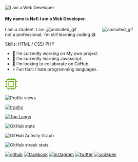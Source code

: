 ![I am a Web Developer](https://scontent.fdac5-1.fna.fbcdn.net/v/t39.30808-6/285286660_3102753173309428_3334077429618072612_n.jpg?_nc_cat=105&ccb=1-7&_nc_sid=09cbfe&_nc_eui2=AeHVLIL9iD2t8yh51MZ4L5EQlxVvBs8x8iaXFW8GzzHyJlN5w_y2epoasZwroTYzFaKLEH4h1ixOJvwq7eWFfydA&_nc_ohc=bRzvRvF_0HMAX8aO1-r&_nc_ht=scontent.fdac5-1.fna&oh=00_AfCRBH2TKG_QmrTw6kiUlUxYY7dq2LiOdASKkjIasp4TTg&oe=64496D1B)
#### My name is Nafi.I am a Web Developer.

<img align="right" alt="animated_gif" width="185" src="https://thumbs.gfycat.com/BarrenAnchoredHyrax-max-1mb.gif">
<img align="right" alt="animated_gif" width="185" src="https://thumbs.gfycat.com/BarrenAnchoredHyrax-max-1mb.gif">

I am a student. I am not a professional. I'm still learning coding.😁

Skills: HTML / CSS/ PHP

- 🔭 I’m currently working on My own project. 
- 🌱 I’m currently learning Javascript. 
- 👯 I’m looking to collaborate on GitHub. 
- ⚡ Fun fact: I hate programming languages.

<a href='https://docs.github.com/en/developers'><img src='https://raw.githubusercontent.com/acervenky/animated-github-badges/master/assets/devbadge.gif' width='40' height='40'></a>

![Profile views](https://gpvc.arturio.dev/MH-Nafi)

[![trophy](https://github-profile-trophy.vercel.app/?username=MH-Nafi)](https://github.com/ryo-ma/github-profile-trophy)

[![Top Langs](https://github-readme-stats.vercel.app/api/top-langs/?username=MH-Nafi)](https://github.com/anuraghazra/github-readme-stats)

![GitHub stats](https://github-readme-stats.vercel.app/api?username=MH-Nafi&show_icons=true) 

![GitHub Activity Graph](https://activity-graph.herokuapp.com/graph?username=MH-Nafi)  

![GitHub streak stats](https://github-readme-streak-stats.herokuapp.com/?user=MH-Nafi)  

[<img src='https://cdn.jsdelivr.net/npm/simple-icons@3.0.1/icons/github.svg' alt='github' height='40'>](https://github.com/MH-Nafi)     [<img src='https://cdn.jsdelivr.net/npm/simple-icons@3.0.1/icons/facebook.svg' alt='facebook' height='40'>](https://www.facebook.com/captain.naff)     [<img src='https://cdn.jsdelivr.net/npm/simple-icons@3.0.1/icons/instagram.svg' alt='instagram' height='40'>](https://www.instagram.com/hiding__inside/)     [<img src='https://cdn.jsdelivr.net/npm/simple-icons@3.0.1/icons/twitter.svg' alt='twitter' height='40'>](https://twitter.com/hiding__inside)      [<img src='https://cdn.jsdelivr.net/npm/simple-icons@3.0.1/icons/codepen.svg' alt='codepen' height='40'>](https://codepen.io/mh_nafi)
